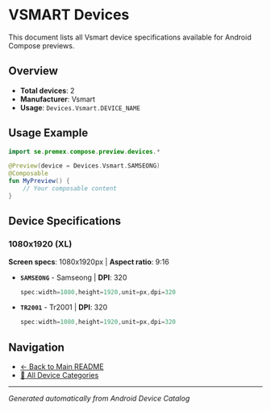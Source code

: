 # VSMART Devices

This document lists all Vsmart device specifications available for Android Compose previews.

## Overview

- **Total devices**: 2
- **Manufacturer**: Vsmart
- **Usage**: `Devices.Vsmart.DEVICE_NAME`

## Usage Example

```kotlin
import se.premex.compose.preview.devices.*

@Preview(device = Devices.Vsmart.SAMSEONG)
@Composable
fun MyPreview() {
    // Your composable content
}
```

## Device Specifications

### 1080x1920 (XL)

**Screen specs**: 1080x1920px | **Aspect ratio**: 9:16

- **`SAMSEONG`** - Samseong | **DPI**: 320
  ```kotlin
  spec:width=1080,height=1920,unit=px,dpi=320
  ```

- **`TR2001`** - Tr2001 | **DPI**: 320
  ```kotlin
  spec:width=1080,height=1920,unit=px,dpi=320
  ```

## Navigation

- [← Back to Main README](../../README.md)
- [📱 All Device Categories](../README.md)

---
*Generated automatically from Android Device Catalog*
